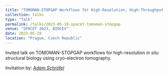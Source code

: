 ```yaml
---
title: "TOMOMAN-STOPGAP Workflows for High-Resolution, High-Throughput Subtomogram Averaging"
collection: talks
type: "Talk"
permalink: /talks/2023-05-18-spacet-tomoman-stopgap
venue: "SPACET 2023, BIOCEV"
date: 2023-05-18
location: "Prague, Czech Republic"
---
```


Invited talk on TOMOMAN-STOPGAP workflows for high-resolution _in situ_ structural biology using cryo-electron tomography.

Invitation by: [_Adam Schröfel_](https://scholar.google.cz/citations?user=xFDxq3IAAAAJ&hl=en)